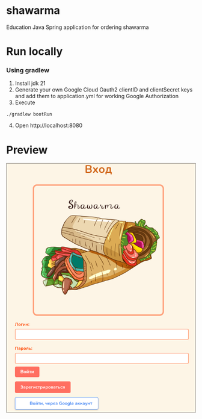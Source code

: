 # shawarma
 Education Java Spring application for ordering shawarma
# Run locally
### Using gradlew
1. Install jdk 21
2. Generate your own Google Cloud Oauth2 clientID and clientSecret keys and add them to application.yml for working Google Authorization
3. Execute
```shell
./gradlew bootRun
```
4. Open http://localhost:8080

# Preview

![loginPageHere](images/login.png)


